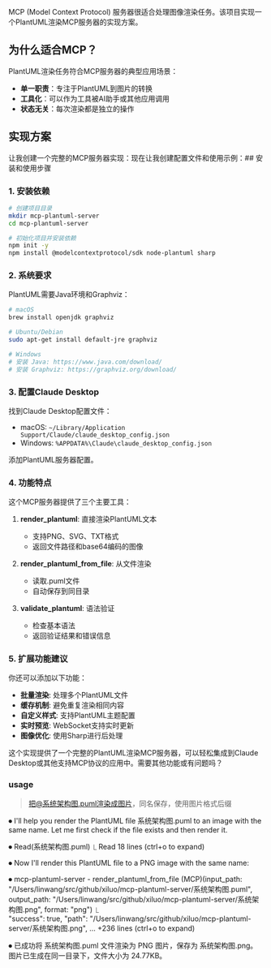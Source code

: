 MCP (Model Context Protocol) 服务器很适合处理图像渲染任务。该项目实现一个PlantUML渲染MCP服务器的实现方案。

## 为什么适合MCP？

PlantUML渲染任务符合MCP服务器的典型应用场景：
- **单一职责**：专注于PlantUML到图片的转换
- **工具化**：可以作为工具被AI助手或其他应用调用
- **状态无关**：每次渲染都是独立的操作

## 实现方案

让我创建一个完整的MCP服务器实现：现在让我创建配置文件和使用示例：## 安装和使用步骤

### 1. 安装依赖

```bash
# 创建项目目录
mkdir mcp-plantuml-server
cd mcp-plantuml-server

# 初始化项目并安装依赖
npm init -y
npm install @modelcontextprotocol/sdk node-plantuml sharp
```

### 2. 系统要求

PlantUML需要Java环境和Graphviz：

```bash
# macOS
brew install openjdk graphviz

# Ubuntu/Debian
sudo apt-get install default-jre graphviz

# Windows
# 安装 Java: https://www.java.com/download/
# 安装 Graphviz: https://graphviz.org/download/
```

### 3. 配置Claude Desktop

找到Claude Desktop配置文件：
- macOS: `~/Library/Application Support/Claude/claude_desktop_config.json`
- Windows: `%APPDATA%\Claude\claude_desktop_config.json`

添加PlantUML服务器配置。

### 4. 功能特点

这个MCP服务器提供了三个主要工具：

1. **render_plantuml**: 直接渲染PlantUML文本
   - 支持PNG、SVG、TXT格式
   - 返回文件路径和base64编码的图像

2. **render_plantuml_from_file**: 从文件渲染
   - 读取.puml文件
   - 自动保存到同目录

3. **validate_plantuml**: 语法验证
   - 检查基本语法
   - 返回验证结果和错误信息

### 5. 扩展功能建议

你还可以添加以下功能：

- **批量渲染**: 处理多个PlantUML文件
- **缓存机制**: 避免重复渲染相同内容
- **自定义样式**: 支持PlantUML主题配置
- **实时预览**: WebSocket支持实时更新
- **图像优化**: 使用Sharp进行后处理

这个实现提供了一个完整的PlantUML渲染MCP服务器，可以轻松集成到Claude Desktop或其他支持MCP协议的应用中。需要其他功能或有问题吗？

### usage
> 把@系统架构图.puml渲染成图片，同名保存，使用图片格式后缀

⏺ I'll help you render the PlantUML file 系统架构图.puml to an image with the same name. Let me first check if the file exists and then render it.

⏺ Read(系统架构图.puml)
  ⎿  Read 18 lines (ctrl+o to expand)

⏺ Now I'll render this PlantUML file to a PNG image with the same name:

⏺ mcp-plantuml-server - render_plantuml_from_file (MCP)(input_path: "/Users/linwang/src/github/xiluo/mcp-plantuml-server/系统架构图.puml", output_path: "/Users/linwang/src/github/xiluo/mcp-plantuml-server/系统架构图.png", format: "png")
  ⎿                                                                                                                                       
       "success": true,
       "path": "/Users/linwang/src/github/xiluo/mcp-plantuml-server/系统架构图.png",
     … +236 lines (ctrl+o to expand)

⏺ 已成功将 系统架构图.puml 文件渲染为 PNG 图片，保存为 系统架构图.png。图片已生成在同一目录下，文件大小为 24.77KB。